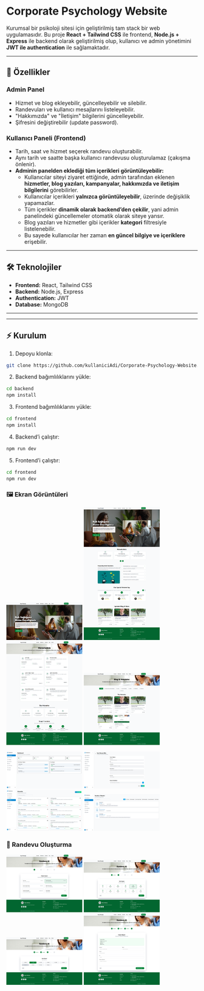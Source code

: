 # Corporate Psychology Website

Kurumsal bir psikoloji sitesi için geliştirilmiş tam stack bir web uygulamasıdır. Bu proje **React + Tailwind CSS** ile frontend, **Node.js + Express** ile backend olarak geliştirilmiş olup, kullanıcı ve admin yönetimini **JWT ile authentication** ile sağlamaktadır.  

---

## 🚀 Özellikler

### Admin Panel
- Hizmet ve blog ekleyebilir, güncelleyebilir ve silebilir.
- Randevuları ve kullanıcı mesajlarını listeleyebilir.
- "Hakkımızda" ve "İletişim" bilgilerini güncelleyebilir.
- Şifresini değiştirebilir (update password).

### Kullanıcı Paneli (Frontend)
- Tarih, saat ve hizmet seçerek randevu oluşturabilir.
- Aynı tarih ve saatte başka kullanıcı randevusu oluşturulamaz (çakışma önlenir).
- **Adminin panelden eklediği tüm içerikleri görüntüleyebilir:**
  - Kullanıcılar siteyi ziyaret ettiğinde, admin tarafından eklenen **hizmetler, blog yazıları, kampanyalar, hakkımızda ve iletişim bilgilerini** görebilirler.
  - Kullanıcılar içerikleri **yalnızca görüntüleyebilir**, üzerinde değişiklik yapamazlar.
  - Tüm içerikler **dinamik olarak backend’den çekilir**, yani admin panelindeki güncellemeler otomatik olarak siteye yansır.
  - Blog yazıları ve hizmetler gibi içerikler **kategori** filtresiyle listelenebilir.
  - Bu sayede kullanıcılar her zaman **en güncel bilgiye ve içeriklere** erişebilir.

---

## 🛠️ Teknolojiler
- **Frontend:** React, Tailwind CSS
- **Backend:** Node.js, Express
- **Authentication:** JWT
- **Database:** MongoDB 

---


---

## ⚡ Kurulum

1. Depoyu klonla:
```bash
git clone https://github.com/kullaniciAdi/Corporate-Psychology-Website.git
``` 
2. Backend bağımlılıklarını yükle:
```bash
cd backend
npm install
``` 
3. Frontend bağımlılıklarını yükle:
```bash
cd frontend
npm install
``` 
4. Backend’i çalıştır:
```bash
npm run dev
``` 
5. Frontend’i çalıştır:
```bash
cd frontend
npm run dev
```

### 🖼️ Ekran Görüntüleri

<!-- Kullanıcı Arayüzü -->
<p float="left">
  <img src="./screenshots/home.png" width="200" />
  <img src="./screenshots/homePage.png" width="200" />
  <img src="./screenshots/services.png" width="200" />
  <img src="./screenshots/blogs.png" width="200" />
</p>

<!-- Admin Paneli görselleri -->
<p float="left">
  <img src="./screenshots/admin-dashboard.png" width="200" />
  <img src="./screenshots/admin-add-service.png" width="200" />
  <img src="./screenshots/admin-services.png" width="200" />
  <img src="./screenshots/admin-appointments.png" width="200" />
</p>

<!-- Randevu Oluşturma adımları -->
### 📅 Randevu Oluşturma

<p float="left">
  <img src="./screenshots/appointments-service.png" width="200" />
  <img src="./screenshots/appointments-date.png" width="200" />
  <img src="./screenshots/appointment-time.png" width="200" />
  <img src="./screenshots/appointment-form.png" width="200" />
</p>



